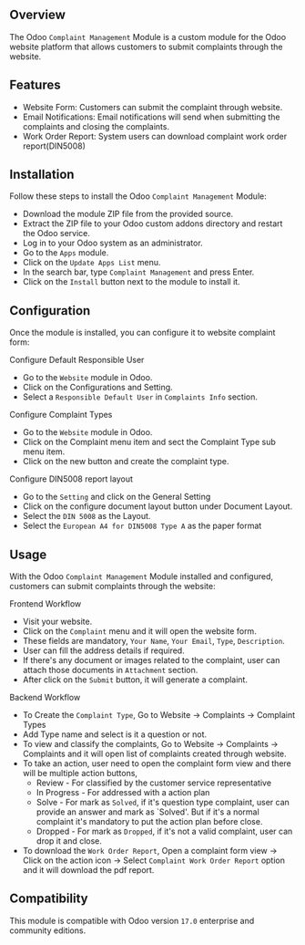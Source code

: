 Overview
---------
The Odoo `Complaint Management` Module is a custom module for the Odoo website platform that allows customers to submit complaints through the website.

Features
---------
* Website Form: Customers can submit the complaint through website.
* Email Notifications: Email notifications will send when submitting the complaints and closing the complaints.
* Work Order Report: System users can download complaint work order report(DIN5008)

Installation
-------------
Follow these steps to install the Odoo `Complaint Management` Module:

* Download the module ZIP file from the provided source.
* Extract the ZIP file to your Odoo custom addons directory and restart the Odoo service.
* Log in to your Odoo system as an administrator.
* Go to the `Apps` module.
* Click on the `Update Apps List` menu.  
* In the search bar, type `Complaint Management` and press Enter.
* Click on the `Install` button next to the module to install it.

Configuration
-------------
Once the module is installed, you can configure it to website complaint form:

Configure Default Responsible User
* Go to the `Website` module in Odoo.
* Click on the Configurations and Setting.
* Select a `Responsible Default User` in `Complaints Info` section.

Configure Complaint Types
* Go to the `Website` module in Odoo.
* Click on the Complaint menu item and sect the Complaint Type sub menu item.
* Click on the new button and create the complaint type.

Configure DIN5008 report layout
* Go to the `Setting` and click on the General Setting
* Click on the configure document layout button under Document Layout.
* Select the `DIN 5008` as the Layout.
* Select the `European A4 for DIN5008 Type A` as the paper format

Usage
-----
With the Odoo `Complaint Management` Module installed and configured, customers can submit complaints through the website:

Frontend Workflow
* Visit your website.
* Click on the `Complaint` menu and it will open the website form.
* These fields are mandatory, `Your Name`, `Your Email`, `Type`, `Description`.
* User can fill the address details if required.
* If there's any document or images related to the complaint, user can attach those documents in `Attachment` section.
* After click on the `Submit` button, it will generate a complaint.

Backend Workflow
* To Create the `Complaint Type`, Go to Website -> Complaints -> Complaint Types
* Add Type name and select is it a question or not.
* To view and classify the complaints, Go to Website -> Complaints -> Complaints and it will open list of complaints created through website.
* To take an action, user need to open the complaint form view and there will be multiple action buttons,
  - Review - For classified by the customer service representative
  - In Progress - For addressed with a action plan
  - Solve - For mark as `Solved`, if it's question type complaint, user can provide an answer and mark as `Solved'. But if it's a normal complaint it's mandatory to put the action plan before close. 
  - Dropped - For mark as `Dropped`, if it's not a valid complaint, user can drop it and close.
* To download the `Work Order Report`, Open a complaint form view -> Click on the action icon -> Select `Complaint Work Order Report` option and it will download the pdf report.

Compatibility
-------------
This module is compatible with Odoo version `17.0` enterprise and community editions.